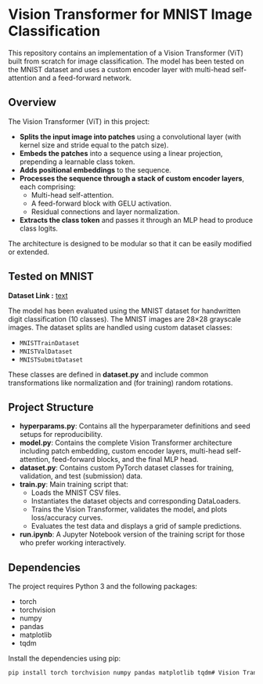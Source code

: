 # Vision Transformer for MNIST Image Classification

This repository contains an implementation of a Vision Transformer (ViT) built from scratch for image classification. The model has been tested on the MNIST dataset and uses a custom encoder layer with multi-head self-attention and a feed-forward network.

## Overview

The Vision Transformer (ViT) in this project:
- **Splits the input image into patches** using a convolutional layer (with kernel size and stride equal to the patch size).
- **Embeds the patches** into a sequence using a linear projection, prepending a learnable class token.
- **Adds positional embeddings** to the sequence.
- **Processes the sequence through a stack of custom encoder layers**, each comprising:
  - Multi-head self-attention.
  - A feed-forward block with GELU activation.
  - Residual connections and layer normalization.
- **Extracts the class token** and passes it through an MLP head to produce class logits.

The architecture is designed to be modular so that it can be easily modified or extended.

## Tested on MNIST

**Dataset Link :** [text](https://www.kaggle.com/datasets/rahulkumarroy92/digit-recognizer)

The model has been evaluated using the MNIST dataset for handwritten digit classification (10 classes). The MNIST images are 28×28 grayscale images. The dataset splits are handled using custom dataset classes:
- `MNISTTrainDataset`
- `MNISTValDataset`
- `MNISTSubmitDataset`

These classes are defined in **dataset.py** and include common transformations like normalization and (for training) random rotations.

## Project Structure

- **hyperparams.py**: Contains all the hyperparameter definitions and seed setups for reproducibility.
- **model.py**: Contains the complete Vision Transformer architecture including patch embedding, custom encoder layers, multi-head self-attention, feed-forward blocks, and the final MLP head.
- **dataset.py**: Contains custom PyTorch dataset classes for training, validation, and test (submission) data.
- **train.py**: Main training script that:
  - Loads the MNIST CSV files.
  - Instantiates the dataset objects and corresponding DataLoaders.
  - Trains the Vision Transformer, validates the model, and plots loss/accuracy curves.
  - Evaluates the test data and displays a grid of sample predictions.
- **run.ipynb**: A Jupyter Notebook version of the training script for those who prefer working interactively.

## Dependencies

The project requires Python 3 and the following packages:

- torch
- torchvision
- numpy
- pandas
- matplotlib
- tqdm

Install the dependencies using pip:

```bash
pip install torch torchvision numpy pandas matplotlib tqdm# Vision Transformer for MNIST Image Classification

